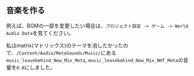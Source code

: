 ## 音楽を作る

例えば、BGMの一部を変更したい場合は、`プロジェクト設定 -> ゲーム -> World Audio Data`を見てください。

私はmatrix(マトリックス)のテーマを消したかったので、`/Content/Audio/MetaSounds/Music/`にある`music_leavebehind_New_Mix_Meta`, `music_leavebehind_New_Mix_NHT_Meta`の音量を`0.0`にしました。

